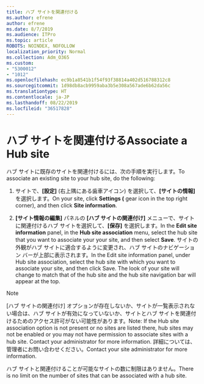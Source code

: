 ```yaml
---
title: ハブ サイトを関連付ける
ms.author: efrene
author: efrene
ms.date: 8/7/2019
ms.audience: ITPro
ms.topic: article
ROBOTS: NOINDEX, NOFOLLOW
localization_priority: Normal
ms.collection: Adm_O365
ms.custom:
- "5300012"
- "1012"
ms.openlocfilehash: ec9b1a8541b1f54f93f38814a402d516788312c8
ms.sourcegitcommit: 1d98db8acb9959aba3b5e308a567ade6b62da56c
ms.translationtype: HT
ms.contentlocale: ja-JP
ms.lasthandoff: 08/22/2019
ms.locfileid: "36517828"
---
```

# <a name="associate-a-hub-site"></a><span data-ttu-id="42576-102">ハブ サイトを関連付ける</span><span class="sxs-lookup"><span data-stu-id="42576-102">Associate a Hub site</span></span>

<span data-ttu-id="42576-103">ハブ サイトに既存のサイトを関連付けるには、次の手順を実行します。</span><span class="sxs-lookup"><span data-stu-id="42576-103">To associate an existing site to your hub site, do the following:</span></span>
  
1. <span data-ttu-id="42576-104">サイトで、**[設定]** (右上隅にある歯車アイコン) を選択して、**[サイトの情報]** を選択します。</span><span class="sxs-lookup"><span data-stu-id="42576-104">On your site, click **Settings (** gear icon in the top right corner), and then click **Site information**.</span></span>

2. <span data-ttu-id="42576-105">**[サイト情報の編集]** パネルの **[ハブ サイトの関連付け]** メニューで、サイトに関連付けるハブ サイトを選択して、**[保存]** を選択します。</span><span class="sxs-lookup"><span data-stu-id="42576-105">In the **Edit site information** panel, in the **Hub site association** menu, select the hub site that you want to associate your your site, and then select **Save**.</span></span> <span data-ttu-id="42576-106">サイトの外観がハブ サイトに適合するように変更され、ハブ サイトのナビゲーション バーが上部に表示されます。</span><span class="sxs-lookup"><span data-stu-id="42576-106">In the Edit site information panel, under Hub site association, select the hub site with which you want to associate your site, and then click Save. The look of your site will change to match that of the hub site and the hub site navigation bar will appear at the top.</span></span>

 > [!Note]
><span data-ttu-id="42576-107">[ハブ サイトの関連付け] オプションが存在しないか、サイトが一覧表示されない場合は、ハブ サイトが有効になっていないか、サイトとハブ サイトを関連付けるためのアクセス許可がない可能性があります。</span><span class="sxs-lookup"><span data-stu-id="42576-107">Note: If the Hub site association option is not present or no sites are listed there, hub sites may not be enabled or you may not have permission to associate sites with a hub site. Contact your administrator for more information.</span></span> <span data-ttu-id="42576-108">詳細については、管理者にお問い合わせください。</span><span class="sxs-lookup"><span data-stu-id="42576-108">Contact your site administrator for more information.</span></span>
>
><span data-ttu-id="42576-109">ハブ サイトと関連付けることが可能なサイトの数に制限はありません。</span><span class="sxs-lookup"><span data-stu-id="42576-109">There is no limit on the number of sites that can be associated with a hub site.</span></span>
  